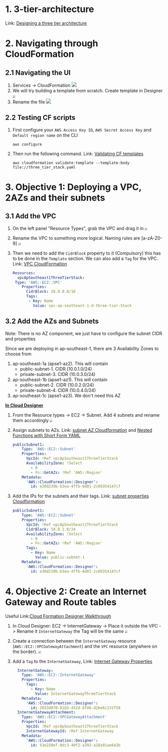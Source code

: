 # 1. 3-tier-architecture

Link: [Designing a three tier architecture](https://medium.com/the-andela-way/designing-a-three-tier-architecture-in-aws-e5c24671f124#:~:text=Introduction&text=A)

# 2. Navigating through CloudFormation

##  2.1 Navigating the UI

1. Services -> CloudFormation
   ![](assets/a001_starting_page.PNG)
2. We will try building a template from scratch. Create template in Designer
   <img src="assets/a002_template_designer.PNG" style="zoom:50%;" />
3. Rename the file
   ![](assets/a003_three_tier_template.PNG)

## 2.2 Testing CF scripts

1. First configure your `AWS Access Key ID`, `AWS Secret Access Key` and `Default region name` on the CLI

   ```shell
   aws configure
   ```

2. Then run the following command. Link: [Validating CF templates](https://docs.aws.amazon.com/AWSCloudFormation/latest/UserGuide/using-cfn-validate-template.html)

   ```shell
   aws cloudformation validate-template --template-body file://three_tier_stack.yaml
   ```

   

# 3. Objective 1: Deploying a VPC, 2AZs and their subnets

## 3.1 Add the VPC

1. On the left panel "Resource Types", grab the VPC and drag it in
   <img src="assets/a004_create_vpc.PNG" style="zoom:50%;" />

2. Rename the VPC to something more logical. Naming rules are [a-zA-Z0-9]
   <img src="assets/a005_rename_vpc.PNG" style="zoom:50%;" />

3. Then we need to add the `CidrBlock` property to it (Compulsory) this has to be done in the `Template` section. We can also add a `Tag` for the VPC. Link: [VPC CloudFormation](https://docs.aws.amazon.com/AWSCloudFormation/latest/UserGuide/aws-resource-ec2-vpc.html)

   ```yaml
   Resources:
     vpcApSoutheast1ThreeTierStack:
    Type: 'AWS::EC2::VPC'
       Properties: 
         CidrBlock: 10.0.0.0/16
         Tags:
          - Key: Name
            Value: vpc-ap-southeast-1-d-three-tier-Stack
   ```
   
   

## 3.2 Add the AZs and Subnets

Note: There is no AZ component, we just have to configure the subnet CIDR and properties

Since we are deploying in ap-southeast-1, there are 3 Availability Zones to choose from 

1. ap-southeast-1a (apse1-az2). This will contain 
   - public-subnet-1. CIDR (10.0.1.0/24)
   - private-subnet-3. CIDR (10.0.3.0/24)
2. ap-southeast-1b (apse1-az1). This will contain 
   - public-subnet-2. CIDR (10.0.2.0/24)
   - private-subnet-4. CIDR (10.0.4.0/24)
3. ap-southeast-1c (apse1-az3). We don't need this AZ

<u>**In Cloud Designer**</u>

1. From the Resource types -> EC2 -> Subnet. Add 4 subnets and rename them accordingly
   <img src="assets/a006_create_subnets.PNG" style="zoom:50%;" />

2. Assign subnets to AZs. Link: [subnet AZ Cloudformation](https://docs.aws.amazon.com/AWSCloudFormation/latest/UserGuide/intrinsic-function-reference-getavailabilityzones.html) and [Nested Functions with Short Form YAML](https://docs.aws.amazon.com/AWSCloudFormation/latest/UserGuide/intrinsic-function-reference-select.html)

   ```yaml
   publicSubnet1:
       Type: 'AWS::EC2::Subnet'
       Properties:
         VpcId: !Ref vpcApSoutheast1ThreeTierStack
         AvailabilityZone: !Select
           - 0
           - Fn::GetAZs: !Ref 'AWS::Region'
       Metadata:
         'AWS::CloudFormation::Designer':
           id: e30d239b-b3ea-4ffb-8d01-2c09354147cf
   ```
   
3. Add the IPs for the subnets and their tags. Link: [subnet properties Cloudformation](https://docs.aws.amazon.com/AWSCloudFormation/latest/UserGuide/aws-resource-ec2-subnet.html#cfn-ec2-subnet-availabilityzone)

   ```yaml
   publicSubnet1:
       Type: 'AWS::EC2::Subnet'
       Properties:
         VpcId: !Ref vpcApSoutheast1ThreeTierStack
         CidrBlock: 10.0.1.0/24
         AvailabilityZone: !Select
           - 0
           - Fn::GetAZs: !Ref 'AWS::Region'
         Tags:
           - Key: Name
             Value: public-subnet-1
       Metadata:
         'AWS::CloudFormation::Designer':
           id: e30d239b-b3ea-4ffb-8d01-2c09354147cf
   ```
   
   

# 4. Objective 2: Create an Internet Gateway and Route tables

Useful Link:[Cloud Formation Designer Walkthrough](https://docs.aws.amazon.com/AWSCloudFormation/latest/UserGuide/working-with-templates-cfn-designer-walkthrough-createbasicwebserver.html)

1. In Cloud Designer: EC2 -> InternetGateway -> Place it outside the VPC -> Rename it `InternetGateway` the Tag will be the same
   <img src="assets/a007_internet_gateway.PNG" style="zoom:50%;" />

2. Create a connection between the `InternetGateway` resource (`AWS::EC2::VPCGatewayAttachment`) and the `VPC` resource (anywhere on the border).
   <img src="assets/a008_internet_gateway_attachment.PNG" style="zoom:50%;" />

3. Add a `Tag` to the `InternetGateway`, Link: [Internet Gateway Properties](https://docs.aws.amazon.com/AWSCloudFormation/latest/UserGuide/aws-resource-ec2-internetgateway.html)

   ```yaml
     InternetGateway:
       Type: 'AWS::EC2::InternetGateway'
       Properties:
         Tags:
           - Key: Name
             Value: InternetGatewayThreeTierStack
       Metadata:
         'AWS::CloudFormation::Designer':
           id: 2033d870-81b5-452d-8f46-d2be6c231f58
     InternetGatewayAttachment:
       Type: 'AWS::EC2::VPCGatewayAttachment'
       Properties:
         VpcId: !Ref vpcApSoutheast1ThreeTierStack
         InternetGatewayId: !Ref InternetGateway
       Metadata:
         'AWS::CloudFormation::Designer':
           id: 53e220ef-0dc3-40f2-a392-a18a91ae642b
   ```

   